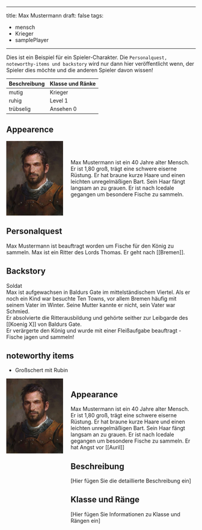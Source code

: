 
---
title: Max Mustermann
draft: false
tags:
  - mensch
  - Krieger
  - samplePlayer
---

Dies ist ein Beispiel für ein Spieler-Charakter. Die ```Personalquest, noteworthy-items und backstory``` wird nur dann hier veröffentlicht wenn, der Spieler dies möchte und die anderen Spieler davon wissen! 

| Beschreibung | Klasse und Ränke |
| ------------ | ---------------- |
| mutig        | Krieger          |
| ruhig        | Level 1          |
| trübselig    | Ansehen 0        |

## Appearence

<div style="display: flex; align-items: center;">
  <img src="../images/862421d9b2f00ab5705467ca4f66b3b6.jpg" alt="Descriptive text for the image" style="width: 30%; height: auto;"/>
  <p style="margin-left: 20px;">Max Mustermann ist ein 40 Jahre alter Mensch.  Er ist 1,80 groß, trägt eine schwere eiserne Rüstung. Er hat braune kurze Haare und einen leichten unregelmäßigen Bart. Sein Haar fängt langsam an zu grauen. Er ist nach Icedale gegangen um besondere Fische zu sammeln. </p>
</div>


## Personalquest
Max Mustermann ist beauftragt worden um Fische für den König zu sammeln. 
Max ist ein Ritter des Lords Thomas. Er geht nach [[Bremen]].
## Backstory
Soldat <br>
Max ist aufgewachsen in Baldurs Gate im mittelständischem Viertel. Als er noch ein Kind war besuchte Ten Towns, vor allem Bremen häufig mit seinem Vater im Winter. Seine Mutter kannte er nicht, sein Vater war Schmied.<br>
Er absolvierte die Ritterausbildung und gehörte seither zur Leibgarde des [[Koenig X]] von Baldurs Gate. <br>
Er verärgerte den König und wurde mit einer Fleißaufgabe beauftragt - Fische jagen und sammeln!

## noteworthy items

- Großschert mit Rubin 


<div style="display: flex; align-items: start;">
  <img src="../images/862421d9b2f00ab5705467ca4f66b3b6.jpg" alt="Descriptive text for the image" style="width: 30%; height: auto;"/>
  <div style="margin-left: 20px;">
    <h2>Appearance</h2>
    <p>Max Mustermann ist ein 40 Jahre alter Mensch. Er ist 1,80 groß, trägt eine schwere eiserne Rüstung. Er hat braune kurze Haare und einen leichten unregelmäßigen Bart. Sein Haar fängt langsam an zu grauen. Er ist nach Icedale gegangen um besondere Fische zu sammeln. Er hat Angst vor [[Auril]]</p>
    <h2>Beschreibung</h2>
    <p>[Hier fügen Sie die detaillierte Beschreibung ein]</p>
    <h2>Klasse und Ränge</h2>
    <p>[Hier fügen Sie Informationen zu Klasse und Rängen ein]</p>
  </div>
</div>

